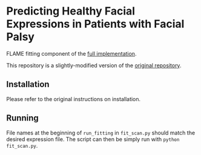 # Predicting Healthy Facial Expressions in Patients with Facial Palsy

FLAME fitting component of the [full implementation](https://github.com/Jaswar/facial_palsy_simulation). 

This repository is a slightly-modified version of the [original repository](https://github.com/Rubikplayer/flame-fitting).

## Installation

Please refer to the original instructions on installation.

## Running

File names at the beginning of `run_fitting` in `fit_scan.py` should match the desired expression file. The script can then be simply run with `python fit_scan.py`.